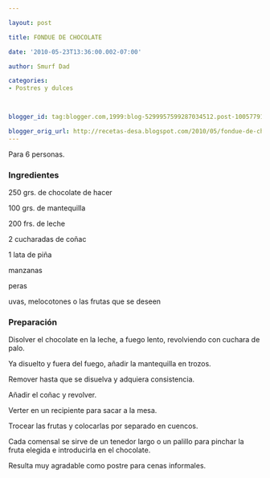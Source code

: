```yaml
---

layout: post

title: FONDUE DE CHOCOLATE

date: '2010-05-23T13:36:00.002-07:00'

author: Smurf Dad

categories:
- Postres y dulces



blogger_id: tag:blogger.com,1999:blog-5299957599287034512.post-1005779160414075197

blogger_orig_url: http://recetas-desa.blogspot.com/2010/05/fondue-de-chocolate.html
---
```


Para 6 personas.

<h3>Ingredientes</h3>

250 grs. de chocolate de hacer

100 grs. de mantequilla

200 frs. de leche

2 cucharadas de coñac

1 lata de piña

manzanas

peras

uvas, melocotones o las frutas que se deseen

<h3>Preparación</h3>

Disolver el chocolate en la leche, a fuego lento, revolviendo con cuchara de palo.

Ya disuelto y fuera del fuego, añadir la mantequilla en trozos.

Remover hasta que se disuelva y adquiera consistencia.

Añadir el coñac y revolver.

Verter en un recipiente para sacar a la mesa.

Trocear las frutas y colocarlas por separado en cuencos.

Cada comensal se sirve de un tenedor largo o un palillo para pinchar la fruta elegida e introducirla en el chocolate.

Resulta muy agradable como postre para cenas informales.

